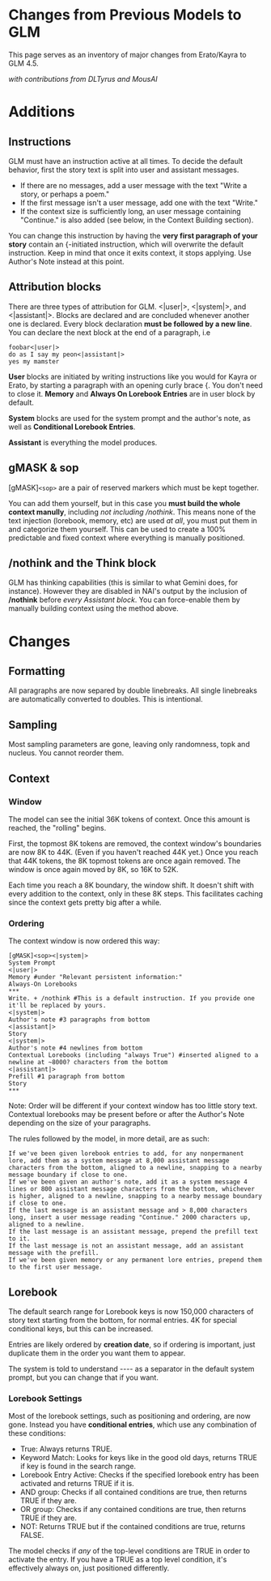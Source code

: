 # Changes from Previous Models to GLM

This page serves as an inventory of major changes from Erato/Kayra to GLM 4.5.

*with contributions from DLTyrus and MousAI*

# Additions

## Instructions

GLM must have an instruction active at all times. To decide the default behavior, first the story text is split into user and assistant messages.

* If there are no messages, add a user message with the text "Write a story, or perhaps a poem."
* If the first message isn't a user message, add one with the text "Write."
* If the context size is sufficiently long, an user message containing "Continue." is also added (see below, in the Context Building section).

You can change this instruction by having the **very first paragraph of your story** contain an {-initiated instruction, which will overwrite the default instruction. Keep in mind that once it exits context, it stops applying. Use Author's Note instead at this point.

## Attribution blocks

There are three types of attribution for GLM. <|user|>, <|system|>, and <|assistant|>.
Blocks are declared and are concluded whenever another one is declared. Every block declaration **must be followed by a new line**. You can declare the next block at the end of a paragraph, i.e
```
foobar<|user|>
do as I say my peon<|assistant|>
yes my mamster
```

**User** blocks are initiated by writing instructions like you would for Kayra or Erato, by starting a paragraph with an opening curly brace {. You don't need to close it. **Memory** and **Always On Lorebook Entries** are in user block by default.

**System** blocks are used for the system prompt and the author's note, as well as **Conditional Lorebook Entries**.

**Assistant** is everything the model produces.

## gMASK & sop
[gMASK]`<sop>` are a pair of reserved markers which must be kept together.

You can add them yourself, but in this case you **must build the whole context manully**, including *not including /nothink*. This means none of the text injection (lorebook, memory, etc) are used *at all*, you must put them in and categorize them yourself. This can be used to create a 100% predictable and fixed context where everything is manually positioned.

## /nothink and the Think block

GLM has thinking capabilities (this is similar to what Gemini does, for instance). However they are disabled in NAI's output by the inclusion of **/nothink** before *every Assistant block*. You can force-enable them by manually building context using the method above.

# Changes

## Formatting
All paragraphs are now separed by double linebreaks. All single linebreaks are automatically converted to doubles. This is intentional.

## Sampling
Most sampling parameters are gone, leaving only randomness, topk and nucleus. You cannot reorder them.

## Context
### Window
The model can see the initial 36K tokens of context. Once this amount is reached, the "rolling" begins.

First, the topmost 8K tokens are removed, the context window's boundaries are now  8K to 44K. (Even if you haven't reached 44K yet.) Once you reach that 44K tokens, the 8K topmost tokens are once again removed. The window is once again moved by 8K, so 16K to 52K.

Each time you reach a 8K boundary, the window shift. It doesn't shift with every addition to the context, only in these 8K steps. This facilitates caching since the context gets pretty big after a while.
### Ordering
The context window is now ordered this way:
```
[gMASK]<sop><|system|>
System Prompt
<|user|>
Memory #under "Relevant persistent information:"
Always-On Lorebooks
***
Write. + /nothink #This is a default instruction. If you provide one it'll be replaced by yours.
<|system|>
Author's note #3 paragraphs from bottom
<|assistant|>
Story
<|system|>
Author's note #4 newlines from bottom
Contextual Lorebooks (including "always True") #inserted aligned to a newline at ~8000? characters from the bottom
<|assistant|>
Prefill #1 paragraph from bottom
Story
***
```

Note: Order will be different if your context window has too little story text.
Contextual lorebooks may be present before or after the Author's Note depending on the size of your paragraphs.

The rules followed by the model, in more detail, are as such:
```
If we've been given lorebook entries to add, for any nonpermanent lore, add them as a system message at 8,000 assistant message characters from the bottom, aligned to a newline, snapping to a nearby message boundary if close to one.
If we've been given an author's note, add it as a system message 4 lines or 800 assistant message characters from the bottom, whichever is higher, aligned to a newline, snapping to a nearby message boundary if close to one.
If the last message is an assistant message and > 8,000 characters long, insert a user message reading "Continue." 2000 characters up, aligned to a newline.
If the last message is an assistant message, prepend the prefill text to it.
If the last message is not an assistant message, add an assistant message with the prefill.
If we've been given memory or any permanent lore entries, prepend them to the first user message.
```

## Lorebook

The default search range for Lorebook keys is now 150,000 characters of story text starting from the bottom, for normal entries. 4K for special conditional keys, but this can be increased.

Entries are likely ordered by **creation date**, so if ordering is important, just duplicate them in the order you want them to appear.

The system is told to understand ---- as a separator in the default system prompt, but you can change that if you want.

### Lorebook Settings
Most of the lorebook settings, such as positioning and ordering, are now gone. Instead you have **conditional entries**, which use any combination of these conditions:
* True: Always returns TRUE.
* Keyword Match: Looks for keys like in the good old days, returns TRUE if key is found in the search range.
* Lorebook Entry Active: Checks if the specified lorebook entry has been activated and returns TRUE if it is.
* AND group: Checks if all contained conditions are true, then returns TRUE if they are.
* OR group: Checks if any contained conditions are true, then returns TRUE if they are.
* NOT: Returns TRUE but if the contained conditions are true, returns FALSE.

The model checks if *any* of the top-level conditions are TRUE in order to activate the entry. If you have a TRUE as a top level condition, it's effectively always on, just positioned differently.
